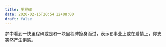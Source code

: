 ```yaml
---
title: 里程碑
date: 2020-02-15T20:54:12+08:00
draft: false
---
```


梦中看到一快里程碑或是和一块里程碑擦身而过，表示在事业上或在爱情上，你支突然产生惧感。